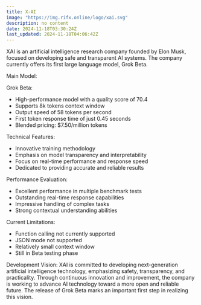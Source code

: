```yaml
---
title: X-AI
image: "https://img.rifx.online/logo/xai.svg"
description: no content
date: 2024-11-18T03:30:24Z
last_updated: 2024-11-18T04:06:42Z
---
```


XAI is an artificial intelligence research company founded by Elon Musk, focused on developing safe and transparent AI systems. The company currently offers its first large language model, Grok Beta.

Main Model:

Grok Beta:
- High-performance model with a quality score of 70.4
- Supports 8k tokens context window
- Output speed of 58 tokens per second
- First token response time of just 0.45 seconds
- Blended pricing: $7.50/million tokens

Technical Features:
- Innovative training methodology
- Emphasis on model transparency and interpretability
- Focus on real-time performance and response speed
- Dedicated to providing accurate and reliable results

Performance Evaluation:
- Excellent performance in multiple benchmark tests
- Outstanding real-time response capabilities
- Impressive handling of complex tasks
- Strong contextual understanding abilities

Current Limitations:
- Function calling not currently supported
- JSON mode not supported
- Relatively small context window
- Still in Beta testing phase

Development Vision:
XAI is committed to developing next-generation artificial intelligence technology, emphasizing safety, transparency, and practicality. Through continuous innovation and improvement, the company is working to advance AI technology toward a more open and reliable future. The release of Grok Beta marks an important first step in realizing this vision. 

